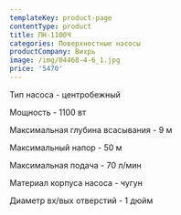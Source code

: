 ```yaml
---
templateKey: product-page
contentType: product
title: ПН-1100Ч
categories: Поверхностные насосы
productCompany: Вихрь
image: /img/04468-4-6_1.jpg
price: '5470'
---
```

Тип насоса - центробежный

Мощность - 1100 вт

Максимальная глубина всасывания - 9 м

Максимальный напор - 50 м

Максимальная подача - 70 л/мин

Материал корпуса насоса - чугун

Диаметр вх/вых отверстий - 1 дюйм
